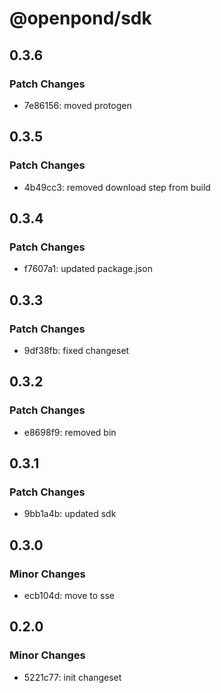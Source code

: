 # @openpond/sdk

## 0.3.6

### Patch Changes

- 7e86156: moved protogen

## 0.3.5

### Patch Changes

- 4b49cc3: removed download step from build

## 0.3.4

### Patch Changes

- f7607a1: updated package.json

## 0.3.3

### Patch Changes

- 9df38fb: fixed changeset

## 0.3.2

### Patch Changes

- e8698f9: removed bin

## 0.3.1

### Patch Changes

- 9bb1a4b: updated sdk

## 0.3.0

### Minor Changes

- ecb104d: move to sse

## 0.2.0

### Minor Changes

- 5221c77: init changeset
